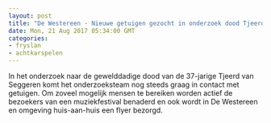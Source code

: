 ```yaml
---
layout: post
title: "De Westereen - Nieuwe getuigen gezocht in onderzoek dood Tjeerd van Seggeren"
date: Mon, 21 Aug 2017 05:34:00 GMT
categories: 
- fryslan 
- achtkarspelen 
---
```


In het onderzoek naar de gewelddadige dood van de 37-jarige Tjeerd van Seggeren komt het onderzoeksteam nog steeds graag in contact met getuigen. Om zoveel mogelijk mensen te bereiken worden actief de bezoekers van een muziekfestival benaderd en ook wordt in De Westereen en omgeving huis-aan-huis een flyer bezorgd.
